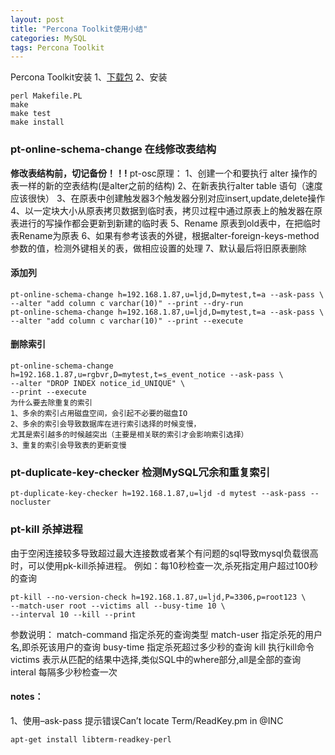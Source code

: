 ```yaml
---
layout: post
title: "Percona Toolkit使用小结"
categories: MySQL
tags: Percona Toolkit
---
```


Percona Toolkit安装
1、[下载包](https://www.percona.com/downloads/percona-toolkit/)
2、安装
```
perl Makefile.PL
make
make test
make install
```
### pt-online-schema-change 在线修改表结构
**修改表结构前，切记备份！！!**
pt-osc原理：
1、创建一个和要执行 alter 操作的表一样的新的空表结构(是alter之前的结构)
2、在新表执行alter table 语句（速度应该很快）
3、在原表中创建触发器3个触发器分别对应insert,update,delete操作
4、以一定块大小从原表拷贝数据到临时表，拷贝过程中通过原表上的触发器在原表进行的写操作都会更新到新建的临时表
5、Rename 原表到old表中，在把临时表Rename为原表
6、如果有参考该表的外键，根据alter-foreign-keys-method参数的值，检测外键相关的表，做相应设置的处理
7、默认最后将旧原表删除
<!--more-->
#### 添加列
```
pt-online-schema-change h=192.168.1.87,u=ljd,D=mytest,t=a --ask-pass \
--alter "add column c varchar(10)" --print --dry-run
pt-online-schema-change h=192.168.1.87,u=ljd,D=mytest,t=a --ask-pass \
--alter "add column c varchar(10)" --print --execute
```

#### 删除索引
```
pt-online-schema-change h=192.168.1.87,u=rgbvr,D=mytest,t=s_event_notice --ask-pass \
--alter "DROP INDEX notice_id_UNIQUE" \
--print --execute
为什么要去除重复的索引
1、多余的索引占用磁盘空间，会引起不必要的磁盘IO
2、多余的索引会导致数据库在进行索引选择的时候变慢，
尤其是索引越多的时候越突出（主要是相关联的索引才会影响索引选择）
3、重复的索引会导致表的更新变慢
```

### pt-duplicate-key-checker 检测MySQL冗余和重复索引
```
pt-duplicate-key-checker h=192.168.1.87,u=ljd -d mytest --ask-pass --nocluster
```

### pt-kill 杀掉进程
由于空闲连接较多导致超过最大连接数或者某个有问题的sql导致mysql负载很高时，可以使用pk-kill杀掉进程。
例如：每10秒检查一次,杀死指定用户超过100秒的查询
```
pt-kill --no-version-check h=192.168.1.87,u=ljd,P=3306,p=root123 \
--match-user root --victims all --busy-time 10 \
--interval 10 --kill --print 
```
参数说明：
match-command
指定杀死的查询类型
match-user
指定杀死的用户名,即杀死该用户的查询
busy-time
指定杀死超过多少秒的查询
kill
执行kill命令
victims
表示从匹配的结果中选择,类似SQL中的where部分,all是全部的查询
interal
每隔多少秒检查一次

#### notes：
1、使用–ask-pass 提示错误Can’t locate Term/ReadKey.pm in @INC
```
apt-get install libterm-readkey-perl
```
